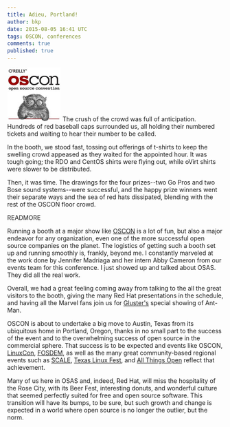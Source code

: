 ```yaml
---
title: Adieu, Portland!
author: bkp
date: 2015-08-05 16:41 UTC
tags: OSCON, conferences
comments: true
published: true
---
```

![OSCON logo](/images/blog/oscon-logo.jpg) The crush of the crowd was full of anticipation. Hundreds of red baseball caps surrounded us, all holding their numbered tickets and waiting to hear their number to be called.

In the booth, we stood fast, tossing out offerings of t-shirts to keep the swelling crowd appeased as they waited for the appointed hour. It was tough going; the RDO and CentOS shirts were flying out, while oVirt shirts were slower to be distributed.

Then, it was time. The drawings for the four prizes--two Go Pros and two Bose sound systems--were successful, and the happy prize winners went their separate ways and the sea of red hats dissipated, blending with the rest of the OSCON floor crowd.

READMORE

Running a booth at a major show like [OSCON](http://www.oscon.com) is a lot of fun, but also a major endeavor for any organization, even one of the more successful open source companies on the planet. The logistics of getting such a booth set up and running smoothly is, frankly, beyond me. I constantly marveled at the work done by Jennifer Madriaga and her intern Abby Cameron from our events team for this conference. I just showed up and talked about OSAS. They did all the real work.

Overall, we had a great feeling coming away from talking to the all the great visitors to the booth, giving the many Red Hat presentations in the schedule, and having all the Marvel fans join us for [Gluster's](http://www.gluster.org/) special showing of Ant-Man.

OSCON is about to undertake a big move to Austin, Texas from its ubiquitous home in Portland, Oregon, thanks in no small part to the success of the event and to the overwhelming success of open source in the commercial sphere. That success is to be expected and events like OSCON, [LinuxCon](http://events.linuxfoundation.org/events/linuxcon-north-america), [FOSDEM](https://fosdem.org/2016/), as well as the many great community-based regional events such as [SCALE](https://www.socallinuxexpo.org), [Texas Linux Fest](https://2015.texaslinuxfest.org/), and [All Things Open](http://allthingsopen.org/) reflect that achievement.

Many of us here in OSAS and, indeed, Red Hat, will miss the hospitality of the Rose City, with its Beer Fest, interesting donuts, and wonderful culture that seemed perfectly suited for free and open source software. This transition will have its bumps, to be sure, but such growth and change is expected in a world where open source is no longer the outlier, but the norm.

